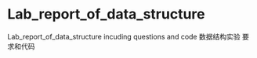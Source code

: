 # Lab_report_of_data_structure
Lab_report_of_data_structure
incuding questions and code
数据结构实验 要求和代码
